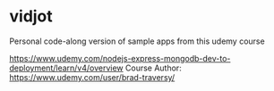 # vidjot
Personal code-along version of sample apps from this udemy course

https://www.udemy.com/nodejs-express-mongodb-dev-to-deployment/learn/v4/overview
Course Author:
https://www.udemy.com/user/brad-traversy/
